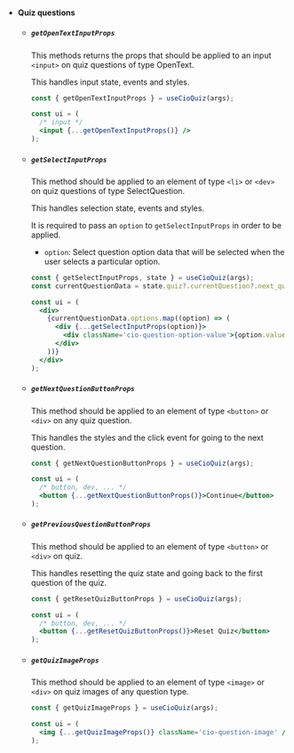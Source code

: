 - #### Quiz questions

  - ##### `getOpenTextInputProps`

    This methods returns the props that should be applied to an input `<input>` on quiz questions of type OpenText.

    This handles input state, events and styles.

    ```jsx
    const { getOpenTextInputProps } = useCioQuiz(args);

    const ui = (
      /* input */
      <input {...getOpenTextInputProps()} />
    );
    ```
  
  - ##### `getSelectInputProps`
  
    This method should be applied to an element of type `<li>` or `<dev>` on quiz questions of type SelectQuestion.

    This handles selection state, events and styles.

    It is required to pass an `option` to `getSelectInputProps` in order to be applied.

      - `option`: Select question option data that will be selected when the user
        selects a particular option.

    ```jsx
    const { getSelectInputProps, state } = useCioQuiz(args);
    const currentQuestionData = state.quiz?.currentQuestion?.next_question;

    const ui = (
      <div>
        {currentQuestionData.options.map((option) => (
          <div {...getSelectInputProps(option)}>
            <div className='cio-question-option-value'>{option.value}</div>
          </div>
        ))}
      </div>
    );
    ```

  - ##### `getNextQuestionButtonProps`

    This method should be applied to an element of type `<button>` or `<div>` on any quiz question.

    This handles the styles and the click event for going to the next question.

    ```jsx
    const { getNextQuestionButtonProps } = useCioQuiz(args);

    const ui = (
      /* button, dev, ... */
      <button {...getNextQuestionButtonProps()}>Continue</button>
    );
    ```

  - ##### `getPreviousQuestionButtonProps`

    This method should be applied to an element of type `<button>` or `<div>` on quiz.

    This handles resetting the quiz state and going back to the first question of the quiz.

    ```jsx
    const { getResetQuizButtonProps } = useCioQuiz(args);

    const ui = (
      /* button, dev, ... */
      <button {...getResetQuizButtonProps()}>Reset Quiz</button>
    );
    ```

  - ##### `getQuizImageProps`

    This method should be applied to an element of type `<image>` or `<div>` on quiz images of any question type.

    ```jsx
    const { getQuizImageProps } = useCioQuiz(args);

    const ui = (
      <img {...getQuizImageProps()} className='cio-question-image' />
    );
    ```
